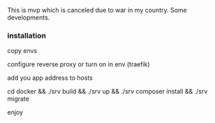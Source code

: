 This is mvp which is canceled due to war in my country. Some developments.

### installation

copy envs

configure reverse proxy or turn on in env (traefik)

add you app address to hosts

cd docker && ./srv build && ./srv up && ./srv composer install && ./srv migrate

enjoy
